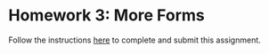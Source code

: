 
# Homework 3: More Forms

Follow the instructions [here](https://github.com/Tech-at-DU/ACS1710-Web-Architecture/blob/master/Assignments/03-More-Forms.md) to complete and submit this assignment.

